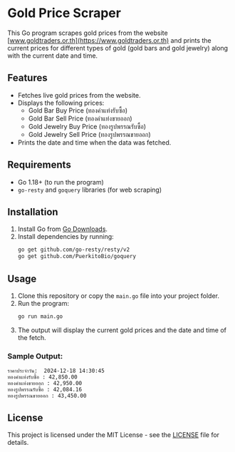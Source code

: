 
# Gold Price Scraper

This Go program scrapes gold prices from the website [www.goldtraders.or.th](https://www.goldtraders.or.th) and prints the current prices for different types of gold (gold bars and gold jewelry) along with the current date and time.

## Features
- Fetches live gold prices from the website.
- Displays the following prices:
  - Gold Bar Buy Price (ทองคำแท่งรับซื้อ)
  - Gold Bar Sell Price (ทองคำแท่งขายออก)
  - Gold Jewelry Buy Price (ทองรูปพรรณรับซื้อ)
  - Gold Jewelry Sell Price (ทองรูปพรรณขายออก)
- Prints the date and time when the data was fetched.

## Requirements
- Go 1.18+ (to run the program)
- `go-resty` and `goquery` libraries (for web scraping)

## Installation

1. Install Go from [Go Downloads](https://golang.org/dl/).
2. Install dependencies by running:
   ```bash
   go get github.com/go-resty/resty/v2
   go get github.com/PuerkitoBio/goquery
   ```

## Usage

1. Clone this repository or copy the `main.go` file into your project folder.
2. Run the program:
   ```bash
   go run main.go
   ```
3. The output will display the current gold prices and the date and time of the fetch.

### Sample Output:
```
ราคาประจำวัน:  2024-12-18 14:30:45
ทองคำแท่งรับซื้อ : 42,850.00
ทองคำแท่งขายออก : 42,950.00
ทองรูปพรรณรับซื้อ : 42,084.16
ทองรูปพรรณขายออก : 43,450.00
```

## License

This project is licensed under the MIT License - see the [LICENSE](LICENSE) file for details.
